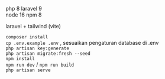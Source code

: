 php 8 laravel 9  
node 16 npm 8

laravel + tailwind (vite)  

```composer install```            
```cp .env.example .env``` , sesuaikan pengaturan database di .env      
```php artisan key:generate```      
```php artisan migrate:fresh --seed```      
```npm install```   
```npm run dev``` / ```npm run build```     
```php artisan serve```   

